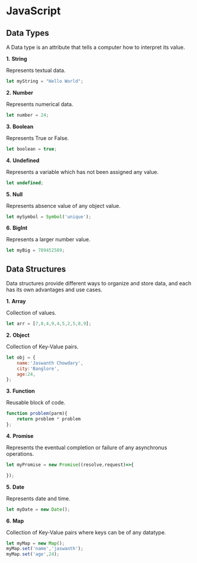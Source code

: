 # JavaScript

## Data Types

A Data type is an attribute that tells a computer how to interpret its value.

**1.** **String**

Represents textual data.
```js
let myString = "Hello World";
```

**2.** **Number**

Represents numerical data.
```js
let number = 24;
```

**3.** **Boolean**

Represents True or False.
```js
let boolean = true;
```

**4.** **Undefined**

Represents a variable which has not been assigned any value.
```js
let undefined;
```

**5.** **Null**

Represents absence value of any object value.
```js
let mySymbol = Symbol('unique');
```

**6.** **BigInt**

Represents a larger number value.
```js
let myBig = 789452589;
```



## Data Structures

Data structures provide different ways to organize and store data, and each has its own advantages and use cases.

**1.** **Array**

Collection of values.
```js
let arr = [7,8,4,9,4,5,2,5,8,9];
```

**2.** **Object**

Collection of Key-Value pairs.
```js
let obj = {
    name:'Jaswanth Chowdary',
    city:'Banglore',
    age:24,
};
```

**3.** **Function**

Reusable block of code.
```js
function problem(parm){
    return problem * problem
};
```

**4.** **Promise**

Represents the eventual completion or failure of any asynchronus operations.
```js
let myPromise = new Promise((resolve,request)=>{

});
``` 

**5.** **Date**

Represents date and time.
```js
let myDate = new Date();
```

**6.** **Map**

Collection of Key-Value pairs where keys can be of any datatype.
```js
let myMap = new Map();
myMap.set('name','jaswanth');
myMap.set('age',24);
```
